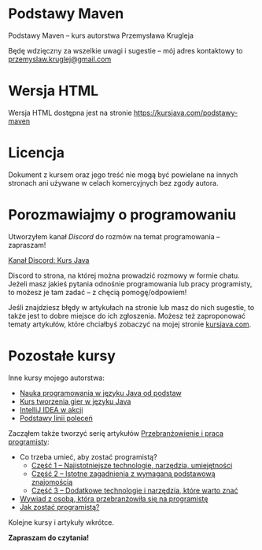 # Podstawy Maven
Podstawy Maven – kurs autorstwa Przemysława Krugleja

Będę wdzięczny za wszelkie uwagi i sugestie – mój adres kontaktowy to przemyslaw.kruglej@gmail.com

# Wersja HTML
Wersja HTML dostępna jest na stronie https://kursjava.com/podstawy-maven

# Licencja
Dokument z kursem oraz jego treść nie mogą być powielane na innych stronach ani używane w celach komercyjnych bez zgody autora.

# Porozmawiajmy o programowaniu

Utworzyłem kanał *Discord* do rozmów na temat programowania – zapraszam!

[Kanał Discord: Kurs Java](https://discord.gg/GxHdfjb)

Discord to strona, na której można prowadzić rozmowy w formie chatu. Jeżeli masz jakieś pytania odnośnie programowania lub pracy programisty, to możesz je tam zadać – z chęcią pomogę/odpowiem!

Jeśli znajdziesz błędy w artykułach na stronie lub masz do nich sugestie, to także jest to dobre miejsce do ich zgłoszenia. Możesz też zaproponować tematy artykułów, które chciałbyś zobaczyć na mojej stronie [kursjava.com](https://kursjava.com).

# Pozostałe kursy

Inne kursy mojego autorstwa:

* [Nauka programowania w języku Java od podstaw](https://kursjava.com/wstep-do-kursu)
* [Kurs tworzenia gier w języku Java](https://kursjava.com/tworzenie-gier)
* [IntelliJ IDEA w akcji ](https://kursjava.com/intellij-idea-w-akcji)
* [Podstawy linii poleceń](https://kursjava.com/podstawy-linii-polecen)

Zacząłem także tworzyć serię artykułów [Przebranżowienie i praca programisty](https://kursjava.com/przebranzowienie-i-praca-programisty):

* Co trzeba umieć, aby zostać programistą?
  * [Część 1 – Najistotniejsze technologie, narzędzia, umiejętności](https://kursjava.com/przebranzowienie-i-praca-programisty/co-trzeba-umiec-aby-zostac-programista-czesc-1)
  * [Część 2 – Istotne zagadnienia z wymaganą podstawową znajomością](https://kursjava.com/przebranzowienie-i-praca-programisty/co-trzeba-umiec-aby-zostac-programista-czesc-2)
  * [Część 3 – Dodatkowe technologie i narzędzia, które warto znać](https://kursjava.com/przebranzowienie-i-praca-programisty/co-trzeba-umiec-aby-zostac-programista-czesc-3)
* [Wywiad z osobą, która przebranżowiła się na programistę](https://kursjava.com/przebranzowienie-i-praca-programisty/wywiad-z-osoba-ktora-przebranzowila-sie-na-programiste/)
* [Jak zostać programistą?](https://kursjava.com/przebranzowienie-i-praca-programisty/jak-zostac-programista/)

Kolejne kursy i artykuły wkrótce.

**Zapraszam do czytania!**